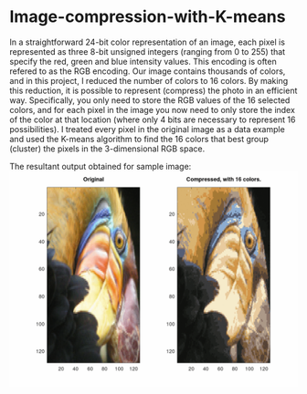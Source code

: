 # Image-compression-with-K-means
In a straightforward 24-bit color representation of an image, each pixel is represented as three 8-bit unsigned integers (ranging from 0 to 255) that specify the red, green and blue intensity values. This encoding is often refered to as the RGB encoding. Our image contains thousands of colors, and in this project, I reduced the number of colors to 16 colors. By making this reduction, it is possible to represent (compress) the photo in an efficient way. Specifically, you only need to store the RGB values of the 16 selected colors, and for each pixel in the image you now need to only store the index of the color at that location (where only 4 bits are necessary to represent 16 possibilities). I treated every pixel in the original image as a data example and used the K-means algorithm to find the 16 colors that best group (cluster) the pixels in the 3-dimensional RGB space.

The resultant output obtained for sample image:
![](output.gif)
